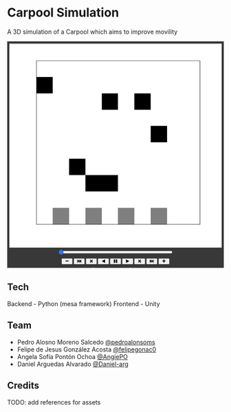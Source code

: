 # Carpool Simulation

A 3D simulation of a Carpool which aims to improve movility

![](screenshot.png)

## Tech
Backend - Python (mesa framework)
Frontend - Unity

## Team
- Pedro Alosno Moreno Salcedo [@pedroalonsoms](https://github.com/pedroalonsoms)
- Felipe de Jesus González Acosta [@felipegonac0](https://github.com/felipegonac0)
- Angela Sofía Pontón Ochoa [@AngiePO](https://github.com/AngiePO)
- Daniel Arguedas Alvarado [@Daniel-arg](https://github.com/Daniel-arg)

## Credits
TODO: add references for assets
